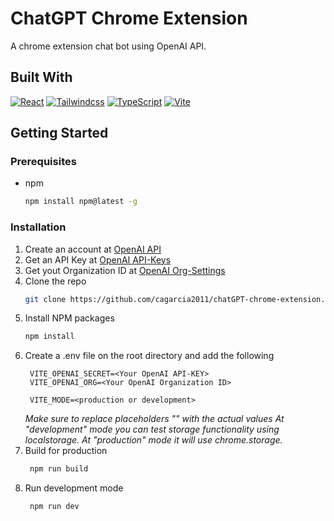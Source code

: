 # ChatGPT Chrome Extension
A chrome extension chat bot using OpenAI API.

## Built With

  [![React][React.js]][React-url]
  [![Tailwindcss]][Tailwindcss-url]
  [![TypeScript]][TypeScript-url]
  [![Vite]][Vite-url]

## Getting Started

### Prerequisites 
* npm
  ```sh
  npm install npm@latest -g
  ```

### Installation

1. Create an account at [OpenAI API](https://platform.openai.com/)
2. Get an API Key at [OpenAI API-Keys](https://platform.openai.com/account/api-keys)
3. Get yout Organization ID at [OpenAI Org-Settings](https://platform.openai.com/account/org-settings)
4. Clone the repo
   ```sh
   git clone https://github.com/cagarcia2011/chatGPT-chrome-extension.git
   ```
5. Install NPM packages
   ```sh
   npm install
   ```
6. Create a .env file on the root directory and add the following
   ```
    VITE_OPENAI_SECRET=<Your OpenAI API-KEY>
    VITE_OPENAI_ORG=<Your OpenAI Organization ID>

    VITE_MODE=<production or development>
   ```
   _Make sure to replace placeholders "<XX>" with the actual values_
   _At "development" mode you can test storage functionality using localstorage. At "production" mode it will use chrome.storage._
7. Build for production
   ```sh
    npm run build
   ```
8. Run development mode
   ```
    npm run dev
   ```

<!-- MARKDOW LINKS & IMAGES -->
[React.js]: https://img.shields.io/badge/React-20232A?style=for-the-badge&logo=react&logoColor=61DAFB
[React-url]: https://reactjs.org/
[Tailwindcss]: https://img.shields.io/badge/tailwindcss-%2338B2AC.svg?style=for-the-badge&logo=tailwind-css&logoColor=white
[Tailwindcss-url]: https://tailwindcss.com/
[TypeScript]: https://img.shields.io/badge/typescript-%23007ACC.svg?style=for-the-badge&logo=typescript&logoColor=white
[TypeScript-url]: https://www.typescriptlang.org/
[Vite-url]: https://vitejs.dev/
[Vite]: https://img.shields.io/badge/vite-%23646CFF.svg?style=for-the-badge&logo=vite&logoColor=white